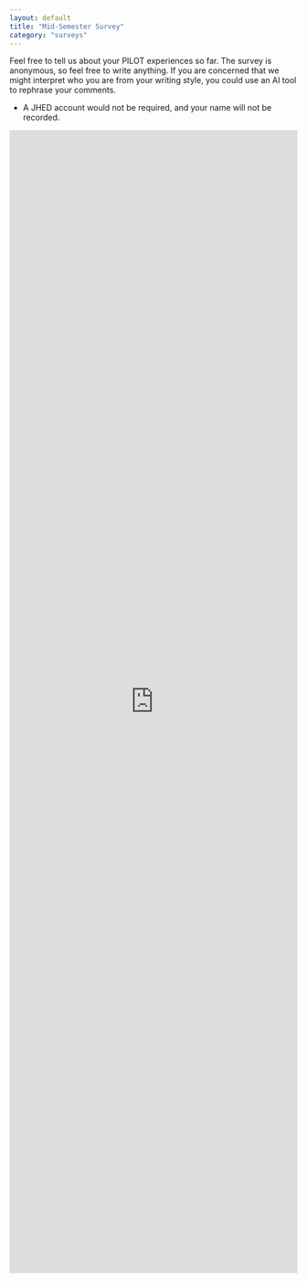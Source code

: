 ```yaml
---
layout: default
title: "Mid-Semester Survey"
category: "surveys"
---
```


Feel free to tell us about your PILOT experiences so far. The survey is anonymous, so feel free to write anything. If you are concerned that we might interpret who you are from your writing style, you could use an AI tool to rephrase your comments.

- A JHED account would not be required, and your name will not be recorded.

<div style="text-align: center;">
    <iframe width="700px" height="2000px" src="https://forms.office.com/Pages/ResponsePage.aspx?id=OPSkn-axO0eAP4b4rt8N7DvhFbHYT2BKhGK8jinrk4pUQ1lDRVJaRlVETVJIVDEzTUZNSTRXTUJPRC4u&embed=true" frameborder="0" marginwidth="0" marginheight="0" style="border: none; max-width:100%; max-height:100vh" allowfullscreen webkitallowfullscreen mozallowfullscreen msallowfullscreen> </iframe>
</div>